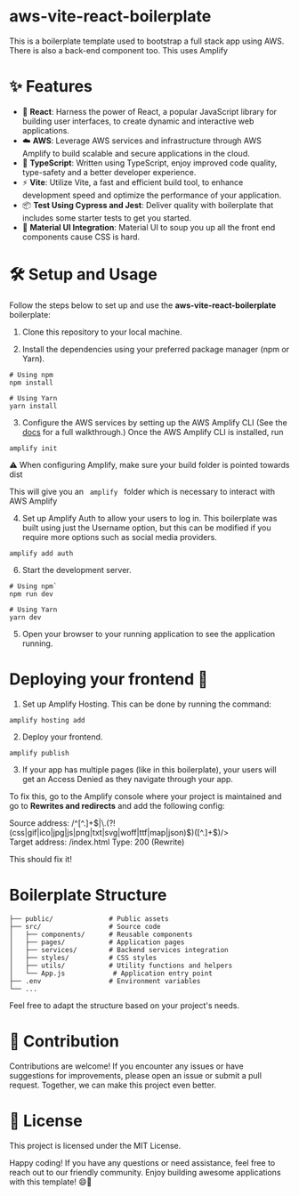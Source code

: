 # aws-vite-react-boilerplate

This is a boilerplate template used to bootstrap a full stack app using AWS. There is also a back-end component too. This uses Amplify

# ✨ Features

- 🚀 **React**: Harness the power of React, a popular JavaScript library for building user interfaces, to create dynamic and interactive web applications.
- ☁️ **AWS**: Leverage AWS services and infrastructure through AWS Amplify to build scalable and secure applications in the cloud.
- 💪 **TypeScript**: Written using TypeScript, enjoy improved code quality, type-safety and a better developer experience.
- ⚡️ **Vite**: Utilize Vite, a fast and efficient build tool, to enhance development speed and optimize the performance of your application.
- 📦 **Test Using Cypress and Jest**: Deliver quality with boilerplate that includes some starter tests to get you started.
- 🎨 **Material UI Integration**: Material UI to soup you up all the front end components cause CSS is hard.

# 🛠️ Setup and Usage

Follow the steps below to set up and use the **aws-vite-react-boilerplate** boilerplate:

1. Clone this repository to your local machine.

2. Install the dependencies using your preferred package manager (npm or Yarn).

```shell
# Using npm
npm install

# Using Yarn
yarn install
```

3. Configure the AWS services by setting up the AWS Amplify CLI (See the [docs](https://docs.amplify.aws/cli/) for a full walkthrough.) Once the AWS Amplify CLI is installed, run

```shell
amplify init
```

⚠️ When configuring Amplify, make sure your build folder is pointed towards dist

This will give you an <code> amplify </code> folder which is necessary to interact with AWS Amplify

4. Set up Amplify Auth to allow your users to log in. This boilerplate was built using just the Username option, but this can be modified if you require more options such as social media providers.

```shell
amplify add auth
```

6. Start the development server.

```shell
# Using npm`
npm run dev

# Using Yarn
yarn dev
```

5. Open your browser to your running application to see the application running.

# Deploying your frontend 🚢

1. Set up Amplify Hosting. This can be done by running the command:

```shell
amplify hosting add
```

2. Deploy your frontend.

```shell
amplify publish
```

3. If your app has multiple pages (like in this boilerplate), your users will get an Access Denied as they navigate through your app.

To fix this, go to the Amplify console where your project is maintained and go to **Rewrites and redirects** and add the following config:

Source address: /^[^.]+$|\.(?!(css|gif|ico|jpg|js|png|txt|svg|woff|ttf|map|json)$)([^.]+$)/>	
Target address: /index.html	
Type: 200 (Rewrite)	

This should fix it!

# Boilerplate Structure

```shell
├── public/              # Public assets
├── src/                 # Source code
│   ├── components/      # Reusable components
│   ├── pages/           # Application pages
│   ├── services/        # Backend services integration
│   ├── styles/          # CSS styles
│   ├── utils/           # Utility functions and helpers
│   └── App.js            # Application entry point
├── .env                 # Environment variables
└── ...

```

Feel free to adapt the structure based on your project's needs.

# 🤝 Contribution

Contributions are welcome! If you encounter any issues or have suggestions for improvements, please open an issue or submit a pull request. Together, we can make this project even better.

# 📝 License

This project is licensed under the MIT License.

Happy coding! If you have any questions or need assistance, feel free to reach out to our friendly community. Enjoy building awesome applications with this template! 😄🚀
